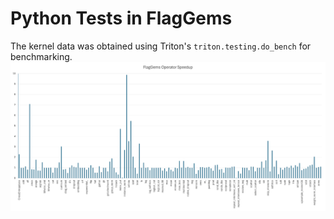 # Python Tests in FlagGems

The kernel data was obtained using Triton's `triton.testing.do_bench` for benchmarking.
![Operator Speedup](assets/speedup-20250423.png)
